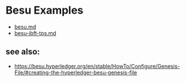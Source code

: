 # Besu Examples
- [besu.md](./besu.md)
- [besu-ibft-tps.md](./besu-ibft.md)

## see also:
- https://besu.hyperledger.org/en/stable/HowTo/Configure/Genesis-File/#creating-the-hyperledger-besu-genesis-file
